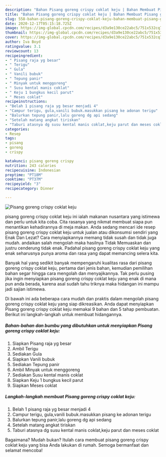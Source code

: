 ```yaml
---
description: "Bahan Pisang goreng crispy coklat keju | Bahan Membuat Pisang goreng crispy coklat keju Yang Lezat"
title: "Bahan Pisang goreng crispy coklat keju | Bahan Membuat Pisang goreng crispy coklat keju Yang Lezat"
slug: 558-bahan-pisang-goreng-crispy-coklat-keju-bahan-membuat-pisang-goreng-crispy-coklat-keju-yang-lezat
date: 2020-12-17T05:15:18.725Z
image: https://img-global.cpcdn.com/recipes/d3a9e130ce22abc5/751x532cq70/pisang-goreng-crispy-coklat-keju-foto-resep-utama.jpg
thumbnail: https://img-global.cpcdn.com/recipes/d3a9e130ce22abc5/751x532cq70/pisang-goreng-crispy-coklat-keju-foto-resep-utama.jpg
cover: https://img-global.cpcdn.com/recipes/d3a9e130ce22abc5/751x532cq70/pisang-goreng-crispy-coklat-keju-foto-resep-utama.jpg
author: Iva Boyd
ratingvalue: 3.1
reviewcount: 13
recipeingredient:
- " Pisang raja yg besar"
- " Terigu"
- " Gula"
- " Vanili bubuk"
- " Tepung panir"
- " Minyak untuk menggoreng"
- " Susu kental manis coklat"
- " Keju 1 bungkus kecil parut"
- " Meses coklat"
recipeinstructions:
- "Belah 1 pisang raja yg besar menjadi 4"
- "Campur terigu, gula,vanili bubuk.masukkan pisang ke adonan terigu"
- "Balurkan tepung panir,lalu goreng dg api sedang"
- "Setelah matang angkat tiriskan"
- "Taburi atasnya dg susu kental manis coklat,keju parut dan meses coklat"
categories:
- Resep
tags:
- pisang
- goreng
- crispy

katakunci: pisang goreng crispy 
nutrition: 243 calories
recipecuisine: Indonesian
preptime: "PT18M"
cooktime: "PT37M"
recipeyield: "3"
recipecategory: Dinner

---
```



![Pisang goreng crispy coklat keju](https://img-global.cpcdn.com/recipes/d3a9e130ce22abc5/751x532cq70/pisang-goreng-crispy-coklat-keju-foto-resep-utama.jpg)


pisang goreng crispy coklat keju ini ialah makanan nusantara yang istimewa dan perlu untuk kita coba. Cita rasanya yang nikmat membuat siapa pun menantikan kehadirannya di meja makan.
Anda sedang mencari ide resep pisang goreng crispy coklat keju untuk jualan atau dikonsumsi sendiri yang Enak Dan Lezat? Cara menyiapkannya memang tidak susah dan tidak juga mudah. andaikan salah mengolah maka hasilnya Tidak Memuaskan dan justru cenderung tidak enak. Padahal pisang goreng crispy coklat keju yang enak seharusnya punya aroma dan rasa yang dapat memancing selera kita.



Banyak hal yang sedikit banyak mempengaruhi kualitas rasa dari pisang goreng crispy coklat keju, pertama dari jenis bahan, kemudian pemilihan bahan segar hingga cara mengolah dan menyajikannya. Tak perlu pusing jika ingin menyiapkan pisang goreng crispy coklat keju yang enak di mana pun anda berada, karena asal sudah tahu triknya maka hidangan ini mampu jadi sajian istimewa.


Di bawah ini ada beberapa cara mudah dan praktis dalam mengolah pisang goreng crispy coklat keju yang siap dikreasikan. Anda dapat menyiapkan Pisang goreng crispy coklat keju memakai 9 bahan dan 5 tahap pembuatan. Berikut ini langkah-langkah untuk membuat hidangannya.

<!--inarticleads1-->

##### Bahan-bahan dan bumbu yang dibutuhkan untuk menyiapkan Pisang goreng crispy coklat keju:

1. Siapkan  Pisang raja yg besar
1. Ambil  Terigu
1. Sediakan  Gula
1. Siapkan  Vanili bubuk
1. Sediakan  Tepung panir
1. Ambil  Minyak untuk menggoreng
1. Sediakan  Susu kental manis coklat
1. Siapkan  Keju 1 bungkus kecil parut
1. Siapkan  Meses coklat




<!--inarticleads2-->

##### Langkah-langkah membuat Pisang goreng crispy coklat keju:

1. Belah 1 pisang raja yg besar menjadi 4
1. Campur terigu, gula,vanili bubuk.masukkan pisang ke adonan terigu
1. Balurkan tepung panir,lalu goreng dg api sedang
1. Setelah matang angkat tiriskan
1. Taburi atasnya dg susu kental manis coklat,keju parut dan meses coklat




Bagaimana? Mudah bukan? Itulah cara membuat pisang goreng crispy coklat keju yang bisa Anda lakukan di rumah. Semoga bermanfaat dan selamat mencoba!
